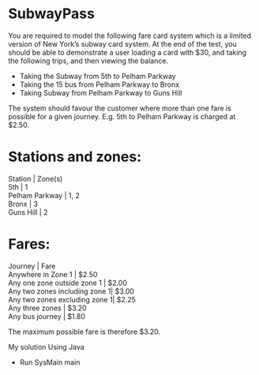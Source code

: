 # SubwayPass

 You are required to model the following fare card system which is a limited version of New York’s subway card system. At the end of the test, you should be able to demonstrate a user loading a card with $30, and taking the following trips, and then viewing the balance.

- Taking the Subway from 5th to Pelham Parkway
- Taking the 15 bus from Pelham Parkway to Bronx 
- Taking Subway from Pelham Parkway to Guns Hill

The system should favour the customer where more than one fare is possible for a given journey. E.g. 5th to Pelham Parkway is charged at $2.50.

# Stations and zones:
 Station        | Zone(s) <br>
 5th            | 1 <br>
 Pelham Parkway | 1, 2 <br>
 Bronx          | 3 <br>
 Guns Hill      | 2 <br>

# Fares:    <br> 
 Journey                       | Fare <br>
 Anywhere in Zone 1            | $2.50 <br>
 Any one zone outside zone 1   | $2.00 <br>
 Any two zones including zone 1| $3.00 <br>
 Any two zones excluding zone 1| $2.25 <br>
 Any three zones               | $3.20 <br>
 Any bus journey               | $1.80 <br>

 The maximum possible fare is therefore $3.20.

 My solution Using Java <br>
 - Run SysMain main
 
